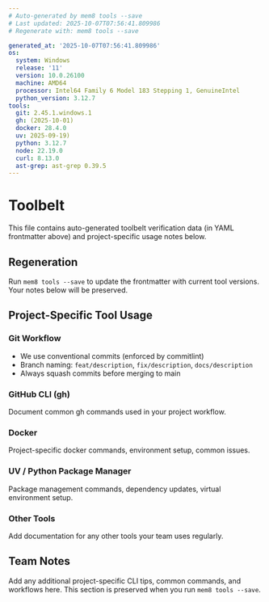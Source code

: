 ```yaml
---
# Auto-generated by mem8 tools --save
# Last updated: 2025-10-07T07:56:41.809986
# Regenerate with: mem8 tools --save

generated_at: '2025-10-07T07:56:41.809986'
os:
  system: Windows
  release: '11'
  version: 10.0.26100
  machine: AMD64
  processor: Intel64 Family 6 Model 183 Stepping 1, GenuineIntel
  python_version: 3.12.7
tools:
  git: 2.45.1.windows.1
  gh: (2025-10-01)
  docker: 28.4.0
  uv: 2025-09-19)
  python: 3.12.7
  node: 22.19.0
  curl: 8.13.0
  ast-grep: ast-grep 0.39.5
---
```


# Toolbelt

This file contains auto-generated toolbelt verification data (in YAML frontmatter above) and project-specific usage notes below.

## Regeneration

Run `mem8 tools --save` to update the frontmatter with current tool versions. Your notes below will be preserved.

## Project-Specific Tool Usage

### Git Workflow
- We use conventional commits (enforced by commitlint)
- Branch naming: `feat/description`, `fix/description`, `docs/description`
- Always squash commits before merging to main

### GitHub CLI (gh)
Document common gh commands used in your project workflow.

### Docker
Project-specific docker commands, environment setup, common issues.

### UV / Python Package Manager
Package management commands, dependency updates, virtual environment setup.

### Other Tools
Add documentation for any other tools your team uses regularly.

## Team Notes

Add any additional project-specific CLI tips, common commands, and workflows here.
This section is preserved when you run `mem8 tools --save`.